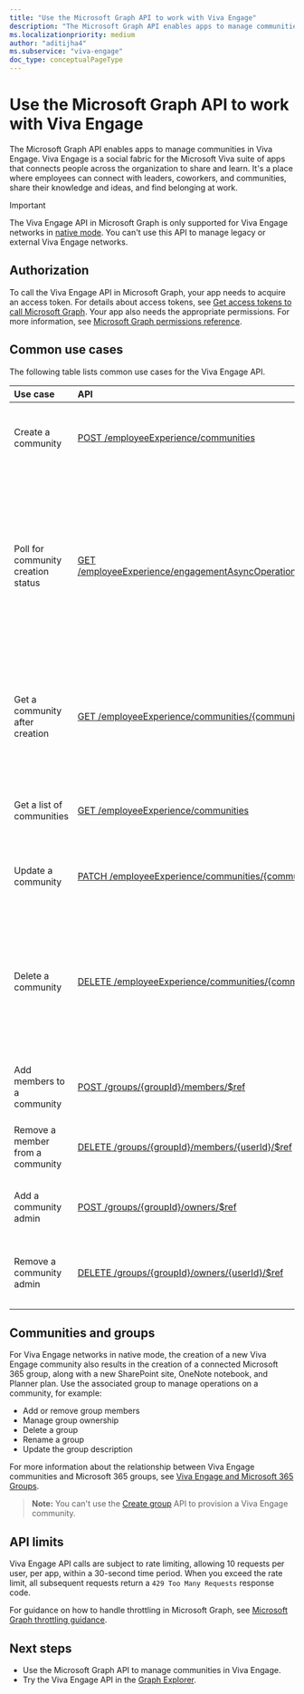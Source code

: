 ```yaml
---
title: "Use the Microsoft Graph API to work with Viva Engage"
description: "The Microsoft Graph API enables apps to manage communities in Viva Engage."
ms.localizationpriority: medium
author: "aditijha4"
ms.subservice: "viva-engage"
doc_type: conceptualPageType
---
```


# Use the Microsoft Graph API to work with Viva Engage

The Microsoft Graph API enables apps to manage communities in Viva Engage. Viva Engage is a social fabric for the Microsoft Viva suite of apps that connects people across the organization to share and learn. It's a place where employees can connect with leaders, coworkers, and communities, share their knowledge and ideas, and find belonging at work. 

> [!IMPORTANT]
> The Viva Engage API in Microsoft Graph is only supported for Viva Engage networks in [native mode](/viva/engage/overview-native-mode). You can't use this API to manage legacy or external Viva Engage networks.

## Authorization

To call the Viva Engage API in Microsoft Graph, your app needs to acquire an access token. For details about access tokens, see [Get access tokens to call Microsoft Graph](/graph/auth/). Your app also needs the appropriate permissions. For more information, see [Microsoft Graph permissions reference](/graph/permissions-reference).

## Common use cases

The following table lists common use cases for the Viva Engage API.

| Use case | API | Notes |
|:-----------|:--------|:--------|
| Create a community | [POST /employeeExperience/communities](../api/employeeexperience-post-communities.md) | If successful, this method returns a `202 Accepted` response code that contains a link to an [engagementAsyncOperation](../resources/engagementasyncoperation.md) object. |
| Poll for community creation status | [GET /employeeExperience/engagementAsyncOperations/{engagementAsyncOperationId}](../api/engagementasyncoperation-get.md) | If successful, this method returns a `200 OK` response code and an [engagementAsyncOperation](../resources/engagementasyncoperation.md) object in the response body. Periodically check the status of the operation by making a GET request to this location; wait >30 seconds between checks. When the request completes successfully, the **status** indicates `succeeded` and the **resourceLocation** points to the created or modified resource. |
| Get a community after creation | [GET /employeeExperience/communities/{communityId}](../api/community-get.md) | If successful, this method returns a `200 OK` response code and a [community](../resources/community.md) object in the response body. The community object references the associated [Microsoft 365 group](../resources/group.md) ID that you can use for community membership and ownership management. |
| Get a list of communities | [GET /employeeExperience/communities](../api/employeeexperience-list-communities.md) | If successful, this method returns a `200 OK` response code and a collection of Viva Engage [community](../resources/community.md) objects in the response body.|
| Update a community | [PATCH /employeeExperience/communities/{communityId}](../api/community-update.md) | If successful, this method updates an existing Viva Engage [community](../resources/community.md) and returns a `204 No Content` response code. |
| Delete a community | [DELETE /employeeExperience/communities/{communityId}](../api/community-delete.md) | If successful, this method deletes a Viva Engage [community](../resources/community.md) along with all associated Microsoft 365 content, including the connected Microsoft 365 group, OneNote notebook, and Planner plans. For more information, see [What happens if I delete a Viva Engage community connected to Microsoft 365 groups](/viva/engage/engage-microsoft-365-groups#q-what-happens-if-i-delete-a-viva-engage-community-connected-to-microsoft-365-groups). |
| Add members to a community | [POST /groups/{groupId}/members/$ref](../api/group-post-members.md)  | When new members are added to a group, the associated membership of the community is automatically updated. |
| Remove a member from a community | [DELETE /groups/{groupId}/members/{userId}/$ref](../api/group-delete-members.md) | When a member is removed from a group, the associated membership of the community is automatically updated. |
| Add a community admin | [POST /groups/{groupId}/owners/$ref](../api/group-post-owners.md) | When a user is added as a group owner, they automatically become an admin of the associated community. |
| Remove a community admin | [DELETE /groups/{groupId}/owners/{userId}/$ref](../api/group-delete-owners.md) | When a group owner is removed, they stop being admin for the associated community. You can't remove the last owner ([user](../resources/user.md) object) of a group. | 

## Communities and groups

For Viva Engage networks in native mode, the creation of a new Viva Engage community also results in the creation of a connected Microsoft 365 group, along with a new SharePoint site, OneNote notebook, and Planner plan. Use the associated group to manage operations on a community, for example:

* Add or remove group members
* Manage group ownership
* Delete a group
* Rename a group
* Update the group description

For more information about the relationship between Viva Engage communities and Microsoft 365 groups, see [Viva Engage and Microsoft 365 Groups](/viva/engage/engage-microsoft-365-groups).

>**Note:** You can't use the [Create group](../api/group-post-groups.md) API to provision a Viva Engage community.

## API limits

Viva Engage API calls are subject to rate limiting, allowing 10 requests per user, per app, within a 30-second time period. When you exceed the rate limit, all subsequent requests return a `429 Too Many Requests` response code. 

For guidance on how to handle throttling in Microsoft Graph, see [Microsoft Graph throttling guidance](/graph/throttling).

## Next steps

- Use the Microsoft Graph API to manage communities in Viva Engage.
- Try the Viva Engage API in the [Graph Explorer](https://developer.microsoft.com/graph/graph-explorer).
